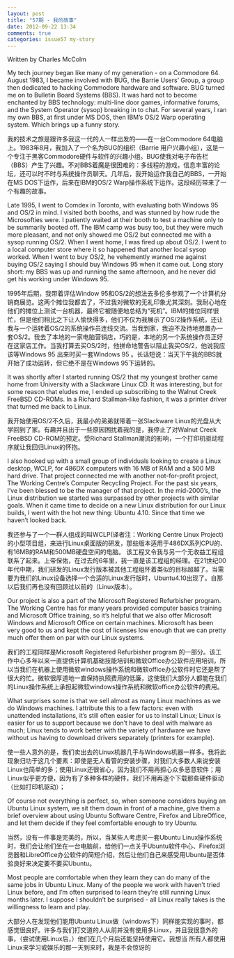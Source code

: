 ```yaml
---
layout: post
title: "57期 - 我的故事"
date: 2012-09-22 13:34
comments: true
categories: issue57 my-story
---
```


Written by Charles McColm

My tech journey began like many of my generation - on a Commodore 64. August 1983, I became involved with BUG, the Barrie Users’ Group, a group then dedicated to hacking Commodore hardware and software. BUG turned me on to Bulletin Board Systems (BBS). It was hard not to become enchanted by BBS technology: multi-line door games, informative forums, and the System Operator (sysop) breaking in to chat. For several years, I ran my own BBS, at first under MS DOS, then IBM’s OS/2 Warp operating system. Which brings up a funny story. 


我的技术之旅是跟许多我这一代的人一样出发的——在一台Commodore 64电脑上。1983年8月，我加入了一个名为BUG的组织（Barrie 用户兴趣小组），这是一个专注于黑客Commodore硬件与软件的兴趣小组。BUG使我对电子布告栏（BBS）产生了兴趣。不对BBS着魔是很困难的：多线程的游戏，信息丰富的论坛，还可以时不时与系统操作员聊天。几年后，我开始运作我自己的BBS，一开始在MS DOS下运作，后来在IBM的OS/2 Warp操作系统下运作。这段经历带来了一个有趣的故事。

Late 1995, I went to Comdex in Toronto, with evaluating both Windows 95 and OS/2 in mind. I visited both booths, and was stunned by how rude the Microsofties were. I patiently waited at their booth to test a machine only to be summarily booted off. The IBM camp was busy too, but they were much more pleasant, and not only showed me OS/2 but connected me with a sysop running OS/2. When I went home, I was fired up about OS/2. I went to a local computer store where it so happened that another local sysop worked. When I went to buy OS/2, he vehemently warned me against buying OS/2 saying I should buy Windows 95 when it came out. Long story short: my BBS was up and running the same afternoon, and he never did get his working under Windows 95.

1995年后期，我带着评估Window 95和OS/2的想法去多伦多参观了一个计算机分销商展览。这两个摊位我都去了，不过我对微软的无礼印象尤其深刻。我耐心地在他们的摊位上测试一台机器，最终它被随便地总结为“死机”。IBM的摊位同样很忙，但是他们相比之下让人愉快得多，他们不仅为我展示了OS/2操作系统，还让我与一个运转着OS/2的系统操作员连线交流。当我到家，我迫不及待地想置办一套OS/2。我去了本地的一家电脑营销店，巧的是，本地的另一个系统操作员正好在这家店工作。当我打算去买OS/2时，他拼命地警告以阻止我买OS/2，他说我应该等Windows 95 出来时买一套Windows 95 。长话短说：当天下午我的BBS就开始了成功运转，但它绝不是在Windows 95下运转的。

It was shortly after I started running OS/2 that my youngest brother came home from University with a Slackware Linux CD. It was interesting, but for some reason that eludes me, I ended up subscribing to the Walnut Creek FreeBSD CD-ROMs. In a Richard Stallman-like fashion, it was a printer driver that turned me back to Linux.

我开始使用OS/2不久后，我最小的弟弟就带着一张Slackware Linux的光盘从大学回到了家。有趣并且出于一些原因困扰着我的是，我停止了对Walnut Creek FreeBSD CD-ROM的预定。受Richard Stallman潮流的影响，一个打印机驱动程序就让我回归Linux的怀抱。

I also hooked up with a small group of individuals looking to create a Linux desktop, WCLP, for 486DX computers with 16 MB of RAM and a 500 MB hard drive. That project connected me with another not-for-profit project, The Working Centre’s Computer Recycling Project. For the past six years, I’ve been blessed to be the manager of that project. In the mid-2000’s, the Linux distribution we started was surpassed by other projects with similar goals. When it came time to decide on a new Linux distribution for our Linux builds, I went with the hot new thing: Ubuntu 4.10. Since that time we haven’t looked back. 

我还参与了一个一群人组成的叫WCLP(译者注：Working Centre Linux Project)的小型项目组，来进行Linux桌面版的研发，那些版本适用于486DX系列CPU的、有16MB的RAM和500MB硬盘空间的电脑。  该工程又令我与另一个无收益工程组联系了起来。上帝保佑，在过去的6年里，我一直是该工程组的经理。在21世纪00年代中期，我们研发的Linux发行版本被其他工程组怀着类似的目标超越了。当需要为我们的Linux设备选择一个合适的Linux发行版时，Ubuntu4.10出现了。自那以后我们再也没有回顾过以前的（Linux版本）。

Our project is also a part of the Microsoft Registered Refurbisher program. The Working Centre has for many years provided computer basics training and Microsoft Office training, so it’s helpful that we also offer Microsoft Windows and Microsoft Office on certain machines. Microsoft has been very good to us and kept the cost of licenses low enough that we can pretty much offer them on par with our Linux systems.

我们的工程同样是Microsoft Registered Refurbisher program  的一部分。该工作中心多年以来一直提供计算机基础技能培训和微软Office办公软件应用培训，所以当我们在机器上使用微软windows操作系统和微软office办公软件时它还是帮了很大的忙。微软很厚道地一直保持执照费用的低廉，这使我们大部分人都能在我们的Linux操作系统上承担起微软windows操作系统和微软office办公软件的费用。

What surprises some is that we sell almost as many Linux machines as we do Windows machines. I attribute this to a few factors: even with unattended installations, it’s still often easier for us to install Linux; Linux is easier for us to support because we don’t have to deal with malware as much; Linux tends to work better with the variety of hardware we have without us having to download drivers separately (printers for example).

使一些人意外的是，我们卖出去的Linux机器几乎与Windows机器一样多。我将此现象归功于这几个要素：即使是无人看管的安装步骤，对我们大多数人来说安装Linux也简单的多；使用Linux还很省心，因为我们不用再担心众多恶意软件；用Linux似乎更方便，因为有了多种多样的硬件，我们不用再逐个下载那些硬件驱动（比如打印机驱动）；

Of course not everything is perfect, so, when someone considers buying an Ubuntu Linux system, we sit them down in front of a machine, give them a brief overview about using Ubuntu Software Centre, Firefox and LibreOffice, and let them decide if they feel comfortable enough to try Ubuntu. 

当然，没有一件事是完美的，所以，当某些人考虑买一套Ubuntu Linux操作系统时，我们会让他们坐在一台电脑前，给他们一点关于Ubuntu软件中心、Firefox浏览器和LibreOffice办公软件的简短介绍，然后让他们自己来感受用Ubuntu是否体验良好来决定要不要买Ubuntu。


Most people are comfortable when they learn they can do many of the same jobs in Ubuntu Linux. Many of the people we work with haven’t tried Linux before, and I’m often surprised to learn they’re still running Linux months later. I suppose I shouldn’t be surprised - all Linux really takes is the willingness to learn and play.

大部分人在发现他们能用Ubuntu Linux做（windows下）同样能实现的事时，都感觉很良好。许多与我们打交道的人从前并没有使用多Linux，并且我很意外的事，（尝试使用Linux后，）他们在几个月后还能坚持使用它。我想当 所有人都使用Linux来学习或娱乐的那一天到来时，我是不会惊讶的
